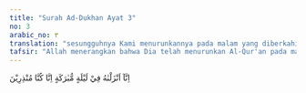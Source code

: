 ```yaml
---
title: "Surah Ad-Dukhan Ayat 3"
no: 3
arabic_no: ٣
translation: "sesungguhnya Kami menurunkannya pada malam yang diberkahi. ) Sungguh, Kamilah yang memberi peringatan."
tafsir: "Allah menerangkan bahwa Dia telah menurunkan Al-Qur'an pada malam yang dikenal dengan malam \"Lailatul Qadar\" untuk memperingatkan hamba-Nya dan supaya mereka takut kepada siksa-Nya, dan pada malam itu Dia telah memerinci semua hal yang bermanfaat bagi hamba-Nya di dunia dan di akhirat. Dia adalah Tuhan semesta alam yang mengatur langit dan bumi dan yang ada di antara keduanya.\n\nTidak ada yang tersembunyi bagi Allah tentang hal ihwal hamba-Nya, hidup dan mati mereka adalah di tangan-Nya. Dialah Tuhan mereka dan Tuhan nenek moyang mereka, tetapi mereka masih juga ragu setelah kebenaran itu nyata dan jelas. Firman Allah:\n\nSesungguhnya Kami telah menurunkannya (Al-Qur'an) pada malam qadar. Dan tahukah kamu apakah malam kemuliaan itu?Malam kemuliaan itu lebih baik daripada seribu bulan. (al-Qadr/97: 1-3)\n\nPeristiwa turunnya Al-Qur'an itu terjadi pada bulan Ramadan sebagaimana firman Allah:\n\nBulan Ramadan adalah (bulan) yang di dalamnya diturunkan Al-Qur'an, (al-Baqarah/2: 185)\n\nDari hadis Nabi:\n\nDari Watsilah bin al-Asqa' bahwa Rasulullah saw bersabda: shuhuf Ibrahim diurunkan pada malam pertama bulan Ramadan, Taurat diturunkan pada tanggal 6 Ramadan, Zabur pada malam 12 Ramadan, Injil pada malam 18 Ramadan dan Al-Qur'an diturunkan pada malam 24 Ramadan. (Riwayat Ahmad, ath-thabrani, dan al-Baihaqi)\n\nAllah menurunkan Al-Qur'an untuk memberitahukan kepada manusia tentang hal-hal yang bermanfaat untuk diamalkan dan hal-hal yang akan mencelakakan mereka, supaya mereka menjauhinya, untuk menjadi hujah bagi Allah atas hamba-Nya."
---
```

اِنَّآ اَنْزَلْنٰهُ فِيْ لَيْلَةٍ مُّبٰرَكَةٍ اِنَّا كُنَّا مُنْذِرِيْنَ